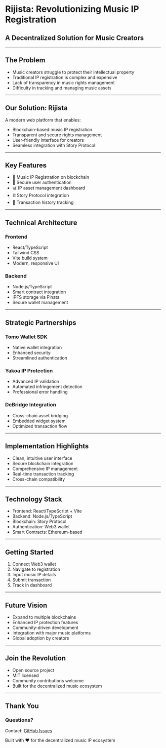 # Rijista: Revolutionizing Music IP Registration
## A Decentralized Solution for Music Creators

---

## The Problem
- Music creators struggle to protect their intellectual property
- Traditional IP registration is complex and expensive
- Lack of transparency in music rights management
- Difficulty in tracking and managing music assets

---

## Our Solution: Rijista
A modern web platform that enables:
- Blockchain-based music IP registration
- Transparent and secure rights management
- User-friendly interface for creators
- Seamless integration with Story Protocol

---

## Key Features
- 🎵 Music IP Registration on blockchain
- 🔐 Secure user authentication
- 📊 IP asset management dashboard
- ⛓️ Story Protocol integration
- 📝 Transaction history tracking

---

## Technical Architecture
### Frontend
- React/TypeScript
- Tailwind CSS
- Vite build system
- Modern, responsive UI

### Backend
- Node.js/TypeScript
- Smart contract integration
- IPFS storage via Pinata
- Secure wallet management

---

## Strategic Partnerships
### Tomo Wallet SDK
- Native wallet integration
- Enhanced security
- Streamlined authentication

### Yakoa IP Protection
- Advanced IP validation
- Automated infringement detection
- Professional error handling

### DeBridge Integration
- Cross-chain asset bridging
- Embedded widget system
- Optimized transaction flow

---

## Implementation Highlights
- Clean, intuitive user interface
- Secure blockchain integration
- Comprehensive IP management
- Real-time transaction tracking
- Cross-chain compatibility

---

## Technology Stack
- Frontend: React/TypeScript + Vite
- Backend: Node.js/TypeScript
- Blockchain: Story Protocol
- Authentication: Web3 wallet
- Smart Contracts: Ethereum-based

---

## Getting Started
1. Connect Web3 wallet
2. Navigate to registration
3. Input music IP details
4. Submit transaction
5. Track in dashboard

---

## Future Vision
- Expand to multiple blockchains
- Enhanced IP protection features
- Community-driven development
- Integration with major music platforms
- Global adoption by creators

---

## Join the Revolution
- Open source project
- MIT licensed
- Community contributions welcome
- Built for the decentralized music ecosystem

---

## Thank You
### Questions?
Contact: [GitHub Issues](https://github.com/your-username/rijista/issues)

Built with ❤️ for the decentralized music IP ecosystem 
